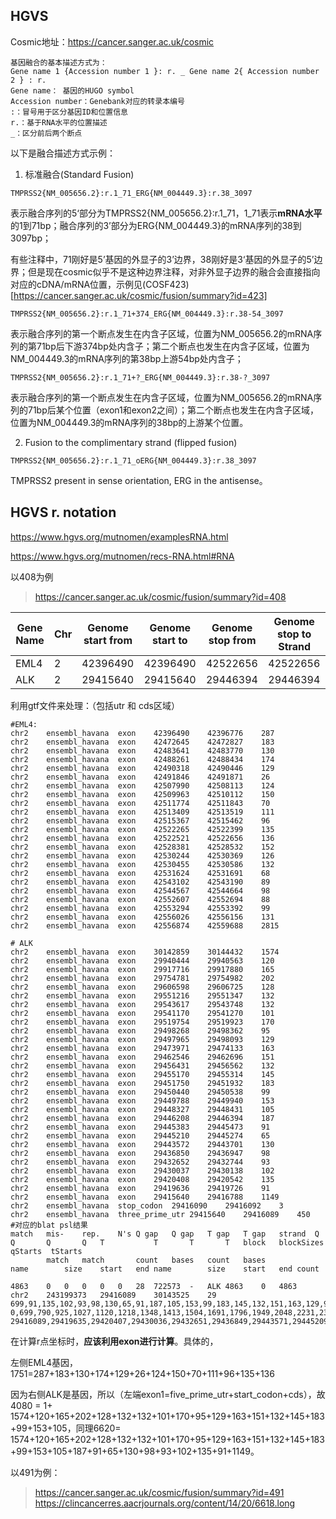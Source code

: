 ## HGVS
Cosmic地址：https://cancer.sanger.ac.uk/cosmic
```
基因融合的基本描述方式为：
Gene name 1 {Accession number 1 }: r. _ Gene name 2{ Accession number 2 } : r.
Gene name： 基因的HUGO symbol
Accession number：Genebank对应的转录本编号
:：冒号用于区分基因ID和位置信息
r.：基于RNA水平的位置描述
_：区分前后两个断点
```
以下是融合描述方式示例：

1. 标准融合(Standard Fusion)
```
TMPRSS2{NM_005656.2}:r.1_71_ERG{NM_004449.3}:r.38_3097
```
表示融合序列的5‘部分为TMPRSS2{NM_005656.2}:r.1_71，1_71表示**mRNA水平**的1到71bp；融合序列的3’部分为ERG{NM_004449.3}的mRNA序列的38到3097bp；

有些注释中，71刚好是5’基因的外显子的3’边界，38刚好是3‘基因的外显子的5’边界；但是现在cosmic似乎不是这种边界注释，对非外显子边界的融合会直接指向对应的cDNA/mRNA位置，示例见(COSF423)[https://cancer.sanger.ac.uk/cosmic/fusion/summary?id=423]
```
TMPRSS2{NM_005656.2}:r.1_71+374_ERG{NM_004449.3}:r.38-54_3097
```
表示融合序列的第一个断点发生在内含子区域，位置为NM_005656.2的mRNA序列的第71bp后下游374bp处内含子；第二个断点也发生在内含子区域，位置为NM_004449.3的mRNA序列的第38bp上游54bp处内含子；
```
TMPRSS2{NM_005656.2}:r.1_71+?_ERG{NM_004449.3}:r.38-?_3097
```
表示融合序列的第一个断点发生在内含子区域，位置为NM_005656.2的mRNA序列的71bp后某个位置（exon1和exon2之间）；第二个断点也发生在内含子区域，位置为NM_004449.3的mRNA序列的38bp的上游某个位置。

2. Fusion to the complimentary strand (flipped fusion)
```
TMPRSS2{NM_005656.2}:r.1_71_oERG{NM_004449.3}:r.38_3097
```
TMPRSS2 present in sense orientation, ERG in the antisense。

## HGVS r. notation
https://www.hgvs.org/mutnomen/examplesRNA.html

https://www.hgvs.org/mutnomen/recs-RNA.html#RNA

以408为例
> https://cancer.sanger.ac.uk/cosmic/fusion/summary?id=408

|Gene Name	|Chr	|Genome start from|	Genome start to|	Genome stop from|	Genome stop to	Strand|
|---|---|---|---|---|---|
|EML4|	2|	42396490|	42396490|	42522656|	42522656|	+|
|ALK|	2|	29415640|	29415640|	29446394|	29446394|	-|

利用gtf文件来处理：（包括utr 和 cds区域） 
```
#EML4:
chr2	ensembl_havana	exon	42396490	42396776	287
chr2	ensembl_havana	exon	42472645	42472827	183
chr2	ensembl_havana	exon	42483641	42483770	130
chr2	ensembl_havana	exon	42488261	42488434	174
chr2	ensembl_havana	exon	42490318	42490446	129
chr2	ensembl_havana	exon	42491846	42491871	26
chr2	ensembl_havana	exon	42507990	42508113	124
chr2	ensembl_havana	exon	42509963	42510112	150
chr2	ensembl_havana	exon	42511774	42511843	70
chr2	ensembl_havana	exon	42513409	42513519	111
chr2	ensembl_havana	exon	42515367	42515462	96
chr2	ensembl_havana	exon	42522265	42522399	135
chr2	ensembl_havana	exon	42522521	42522656	136
chr2	ensembl_havana	exon	42528381	42528532	152
chr2	ensembl_havana	exon	42530244	42530369	126
chr2	ensembl_havana	exon	42530455	42530586	132
chr2	ensembl_havana	exon	42531624	42531691	68
chr2	ensembl_havana	exon	42543102	42543190	89
chr2	ensembl_havana	exon	42544567	42544664	98
chr2	ensembl_havana	exon	42552607	42552694	88
chr2	ensembl_havana	exon	42553294	42553392	99
chr2	ensembl_havana	exon	42556026	42556156	131
chr2	ensembl_havana	exon	42556874	42559688	2815

# ALK
chr2	ensembl_havana	exon	30142859	30144432	1574
chr2	ensembl_havana	exon	29940444	29940563	120
chr2	ensembl_havana	exon	29917716	29917880	165
chr2	ensembl_havana	exon	29754781	29754982	202
chr2	ensembl_havana	exon	29606598	29606725	128
chr2	ensembl_havana	exon	29551216	29551347	132
chr2	ensembl_havana	exon	29543617	29543748	132
chr2	ensembl_havana	exon	29541170	29541270	101
chr2	ensembl_havana	exon	29519754	29519923	170
chr2	ensembl_havana	exon	29498268	29498362	95
chr2	ensembl_havana	exon	29497965	29498093	129
chr2	ensembl_havana	exon	29473971	29474133	163
chr2	ensembl_havana	exon	29462546	29462696	151
chr2	ensembl_havana	exon	29456431	29456562	132
chr2	ensembl_havana	exon	29455170	29455314	145
chr2	ensembl_havana	exon	29451750	29451932	183
chr2	ensembl_havana	exon	29450440	29450538	99
chr2	ensembl_havana	exon	29449788	29449940	153
chr2	ensembl_havana	exon	29448327	29448431	105
chr2	ensembl_havana	exon	29446208	29446394	187
chr2	ensembl_havana	exon	29445383	29445473	91
chr2	ensembl_havana	exon	29445210	29445274	65
chr2	ensembl_havana	exon	29443572	29443701	130
chr2	ensembl_havana	exon	29436850	29436947	98
chr2	ensembl_havana	exon	29432652	29432744	93
chr2	ensembl_havana	exon	29430037	29430138	102
chr2	ensembl_havana	exon	29420408	29420542	135
chr2	ensembl_havana	exon	29419636	29419726	91
chr2	ensembl_havana	exon	29415640	29416788	1149
chr2	ensembl_havana	stop_codon	29416090	29416092	3
chr2	ensembl_havana	three_prime_utr	29415640	29416089	450
#对应的blat psl结果
match	mis- 	rep. 	N's	Q gap	Q gap	T gap	T gap	strand	Q        	Q   	Q    	Q  	T        	T   	T    	T  	block	blockSizes 	qStarts	 tStarts
     	match	match	   	count	bases	count	bases	      	name     	size	start	end	name     	size	start	end	count

4863	0	0	0	0	0	28	722573	-	ALK	4863	0	4863	chr2	243199373	29416089	30143525	29	699,91,135,102,93,98,130,65,91,187,105,153,99,183,145,132,151,163,129,95,170,101,132,132,128,202,165,120,667,	0,699,790,925,1027,1120,1218,1348,1413,1504,1691,1796,1949,2048,2231,2376,2508,2659,2822,2951,3046,3216,3317,3449,3581,3709,3911,4076,4196,	29416089,29419635,29420407,29430036,29432651,29436849,29443571,29445209,29445382,29446207,29448326,29449787,29450439,29451749,29455169,29456430,29462545,29473970,29497964,29498267,29519753,29541169,29543616,29551215,29606597,29754780,29917715,29940443,30142858,

```
在计算r点坐标时，**应该利用exon进行计算**。具体的，

左侧EML4基因，1751=287+183+130+174+129+26+124+150+70+111+96+135+136

因为右侧ALK是基因，所以（左端exon1=five_prime_utr+start_codon+cds），故4080 = 1+ 1574+120+165+202+128+132+132+101+170+95+129+163+151+132+145+183+99+153+105，同理6620= 1574+120+165+202+128+132+132+101+170+95+129+163+151+132+145+183+99+153+105+187+91+65+130+98+93+102+135+91+1149。

以491为例：
> https://cancer.sanger.ac.uk/cosmic/fusion/summary?id=491
> https://clincancerres.aacrjournals.org/content/14/20/6618.long